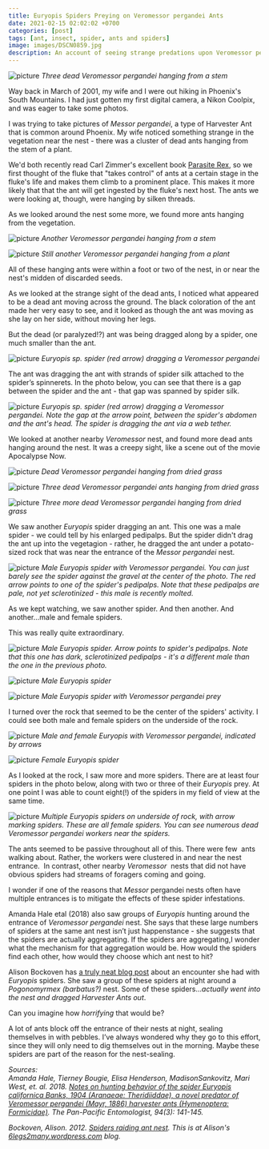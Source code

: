```yaml
---
title: Euryopis Spiders Preying on Veromessor pergandei Ants
date: 2021-02-15 02:02:02 +0700
categories: [post]
tags: [ant, insect, spider, ants and spiders]
image: images/DSCN0859.jpg
description: An account of seeing strange predations upon Veromessor pergandei ants in central Arizona
---
```


![picture](images/DSCN0859.jpg)
*Three dead _Veromessor pergandei_ hanging from a stem*

Way back in March of 2001, my wife and I were out hiking in Phoenix's South Mountains. I had just gotten my first digital camera, a Nikon Coolpix, and was eager to take some photos.

I was trying to take pictures of _Messor pergandei_, a type of Harvester Ant that is common around Phoenix. My wife noticed something strange in the vegetation near the nest - there was a cluster of dead ants hanging from the stem of a plant.

<!--more-->

We'd both recently read Carl Zimmer's excellent book [Parasite Rex](https://www.amazon.com/Parasite-Rex-Bizarre-Dangerous-Creatures/dp/074320011X), so we first thought of the fluke that "takes control" of ants at a certain stage in the fluke's life and makes them climb to a prominent place. This makes it more likely that that the ant will get ingested by the fluke's next host. The ants we were looking at, though, were hanging by silken threads.

As we looked around the nest some more, we found more ants hanging from the vegetation.

![picture](images/DSCN0860-1024x768.jpg)
*Another _Veromessor pergandei_ hanging from a stem*

![picture](images/DSCN0862-1024x768.jpg)
*Still another _Veromessor pergandei_ hanging from a plant*

All of these hanging ants were within a foot or two of the nest, in or near the nest's midden of discarded seeds.

As we looked at the strange sight of the dead ants, I noticed what appeared to be a dead ant moving across the ground. The black coloration of the ant made her very easy to see, and it looked as though the ant was moving as she lay on her side, without moving her legs.

But the dead (or paralyzed!?) ant was being dragged along by a spider, one much smaller than the ant.

![picture](images/DSCN0864-arrow.jpg)
*_Euryopis sp._ spider (red arrow) dragging a _Veromessor pergandei_*

The ant was dragging the ant with strands of spider silk attached to the spider’s spinnerets. In the photo below, you can see that there is a gap between the spider and the ant - that gap was spanned by spider silk.

![picture](images/DSCN0865-arrow.jpg)
*_Euryopis sp._ spider (red arrow) dragging a _Veromessor pergandei._ Note the gap at the arrow point, between the spider's abdomen and the ant's head. The spider is dragging the ant via a web tether.*

We looked at another nearby _Veromessor_ nest, and found more dead ants hanging around the nest. It was a creepy sight, like a scene out of the movie Apocalypse Now.

![picture](images/DSCN1344.jpg)
*Dead _Veromessor pergandei_ hanging from dried grass*

![picture](images/DSCN1347.jpg)
*Three dead _Veromessor pergandei_ ants hanging from dried grass*

![picture](images/DSCN1346.jpg)
*Three more dead _Veromessor pergandei_ hanging from dried grass*

We saw another _Euryopis_ spider dragging an ant. This one was a male spider - we could tell by his enlarged pedipalps. But the spider didn't drag the ant up into the vegetagion - rather, he dragged the ant under a potato-sized rock that was near the entrance of the _Messor pergandei_ nest.

![picture](images/DSCN0910-arrow-1024x768.jpg)
*Male _Euryopis_ spider with _Veromessor pergandei_. You can just barely see the spider against the gravel at the center of the photo. The red arrow points to one of the spider's pedipalps. Note that these pedipalps are pale, not yet sclerotinized - this male is recently molted.*

As we kept watching, we saw another spider. And then another. And another...male and female spiders.

This was really quite extraordinary.

![picture](images/DSCN0877-arrow.jpg)
*Male _Euryopis_ spider. Arrow points to spider's pedipalps. Note that this one has dark, sclerotinized pedipalps - it's a different male than the one in the previous photo.*

![picture](images/DSCN0880.jpg)
*Male _Euryopis_ spider*

![picture](images/DSCN0909-1024x768.jpg)
*Male _Euryopis_ spider with _Veromessor pergandei_ prey*

I turned over the rock that seemed to be the center of the spiders' activity. I could see both male and female spiders on the underside of the rock.

![picture](images/DSCN0914-arrow-1024x693.jpg)
*Male and female _Euryopis_ with _Veromessor pergandei_, indicated by arrows*

![picture](images/DSCN0915-1024x762.jpg)
*Female _Euryopis_ spider*

As I looked at the rock, I saw more and more spiders. There are at least four spiders in the photo below, along with two or three of their _Euryopis_ prey. At one point I was able to count eight(!) of the spiders in my field of view at the same time.

![picture](images/DSCN0934-arrow-1024x768.jpg)
*Multiple _Euryopis_ spiders on underside of rock, with arrow marking spiders. These are all female spiders. You can see numerous dead _Veromessor pergandei_ workers near the spiders.*

The ants seemed to be passive throughout all of this. There were few  ants walking about. Rather, the workers were clustered in and near the nest entrance.  In contrast, other nearby _Veromessor_  nests that did not have obvious spiders had streams of foragers coming and going.

I wonder if one of the reasons that _Messor_ pergandei nests often have multiple entrances is to mitigate the effects of these spider infestations.

Amanda Hale etal (2018) also saw groups of _Euryopis_ hunting around the entrance of _Veromessor pergandei_ nest. She says that these large numbers of spiders at the same ant nest isn’t just happenstance - she suggests that the spiders are actually aggregating. If the spiders are aggregating,I wonder what the mechanism for that aggregation would be. How would the spiders find each other, how would they choose which ant nest to hit?

Alison Bockoven has [a truly neat blog post](https://6legs2many.wordpress.com/2012/09/03/spiders-raiding-ant-nest/#comments) about an encounter she had with _Euryopis_ spiders. She saw a group of these spiders at night around a _Pogonomyrmex (barbatus?)_ nest. Some of these spiders..._actually went into the nest and dragged Harvester Ants out_.

Can you imagine how _horrifying_ that would be?

A lot of ants block off the entrance of their nests at night, sealing themselves in with pebbles. I’ve always wondered why they go to this effort, since they will only need to dig themselves out in the morning. Maybe these spiders are part of the reason for the nest-sealing.

_Sources:  
Amanda Hale, Tierney Bougie, Elisa Henderson, MadisonSankovitz, Mari West, et. al. 2018. [Notes on hunting behavior of the spider Euryopis californica Banks, 1904 (Aranaeae: Theridiiddae), a novel predator of Veromessor pergandei (Mayr, 1886) harvester ants (Hymenoptera: Formicidae)](https://www.researchgate.net/profile/Elisa_Henderson/publication/329038164_Notes_on_hunting_behavior_of_the_spider_Euryopis_californica_Banks_1904_Araneae_Theridiidae_a_novel_predator_of_Veromessor_pergandei_Mayr_1886_harvester_ants_Hymenoptera_Formicidae/links/5cef4fce4585153c3da54c5e/Notes-on-hunting-behavior-of-the-spider-Euryopis-californica-Banks-1904-Araneae-Theridiidae-a-novel-predator-of-Veromessor-pergandei-Mayr-1886-harvester-ants-Hymenoptera-Formicidae.pdf). The Pan-Pacific Entomologist, 94(3): 141-145._

_Bockoven, Alison. 2012. [Spiders raiding ant nest](https://6legs2many.wordpress.com/2012/09/03/spiders-raiding-ant-nest/#comments). This is at Alison's [6legs2many.wordpress.com](https://6legs2many.wordpress.com) blog._